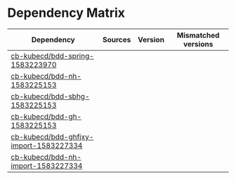 # Dependency Matrix

Dependency | Sources | Version | Mismatched versions
---------- | ------- | ------- | -------------------
[cb-kubecd/bdd-spring-1583223970](https://github.com/cb-kubecd/bdd-spring-1583223970.git) |  | []() | 
[cb-kubecd/bdd-nh-1583225153](https://github.com/cb-kubecd/bdd-nh-1583225153.git) |  | []() | 
[cb-kubecd/bdd-sbhg-1583225153](https://github.com/cb-kubecd/bdd-sbhg-1583225153.git) |  | []() | 
[cb-kubecd/bdd-gh-1583225153](https://github.com/cb-kubecd/bdd-gh-1583225153.git) |  | []() | 
[cb-kubecd/bdd-ghfjxy-import-1583227334](https://github.com/cb-kubecd/bdd-ghfjxy-import-1583227334.git) |  | []() | 
[cb-kubecd/bdd-nh-import-1583227334](https://github.com/cb-kubecd/bdd-nh-import-1583227334.git) |  | []() | 
